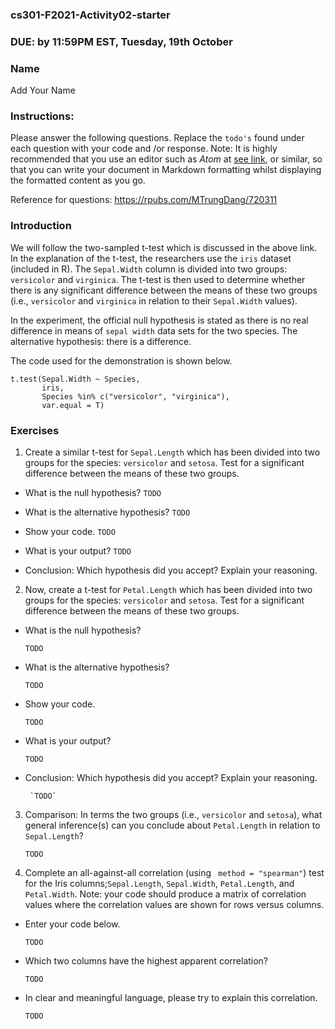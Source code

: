 ### cs301-F2021-Activity02-starter

### DUE: by 11:59PM EST, Tuesday, 19th October


### Name
Add Your Name


### Instructions:
Please answer the following questions. Replace the `todo's` found under each question with your code and /or response. Note: It is highly recommended that you use an editor such as *Atom* at [see link](https://atom.io/), or similar, so that you can write your document in Markdown formatting whilst displaying the formatted content as you go.


Reference for questions: https://rpubs.com/MTrungDang/720311

###  Introduction


We will follow the two-sampled t-test which is discussed in the above link. In the explanation of the t-test, the researchers use the `iris` dataset (included in R). The `Sepal.Width` column is divided into two groups: `versicolor` and `virginica`. The t-test is then used to determine whether there is any significant difference between the means of these two groups (i.e., `versicolor` and `virginica` in relation to their `Sepal.Width` values).


In the experiment, the official null hypothesis is stated as there is no real difference in means of `sepal width` data sets for the two species. The alternative hypothesis: there is a difference.

The code used for the demonstration is shown below.

```
t.test(Sepal.Width ~ Species,
       iris,
       Species %in% c("versicolor", "virginica"),
       var.equal = T)
```


### Exercises

1. Create a similar t-test for `Sepal.Length` which has been divided into two groups for the species: `versicolor` and  `setosa`. Test for a significant difference between the means of these two groups.

 - What is the null hypothesis?
`TODO`

 - What is the alternative hypothesis?
`TODO`

 - Show your code.
`TODO`

 - What is your output?
`TODO`

 - Conclusion: Which hypothesis did you accept? Explain your reasoning.


2. Now, create a t-test for `Petal.Length` which has been divided into two groups for the species: `versicolor` and  `setosa`. Test for a significant difference between the means of these two groups.
 - What is the null hypothesis?

	`TODO`

 - What is the alternative hypothesis?

	`TODO`

 - Show your code.

	`TODO`

 - What is your output?

	`TODO`

 - Conclusion: Which hypothesis did you accept? Explain your reasoning.

		`TODO`

3. Comparison: In terms the two groups (i.e., `versicolor` and  `setosa`), what general inference(s) can you conclude about `Petal.Length` in relation to `Sepal.Length`?

	`TODO`


4. Complete an all-against-all correlation (using ` method = "spearman"`) test for the Iris columns;`Sepal.Length`, `Sepal.Width`, `Petal.Length`, and `Petal.Width`. Note: your code should produce a matrix of correlation values where the correlation values are shown for rows versus columns.
- Enter your code below.

	`TODO`

 - Which two columns have the highest apparent correlation?

	`TODO`

 - In clear and meaningful language, please try to explain this correlation.

	`TODO`
